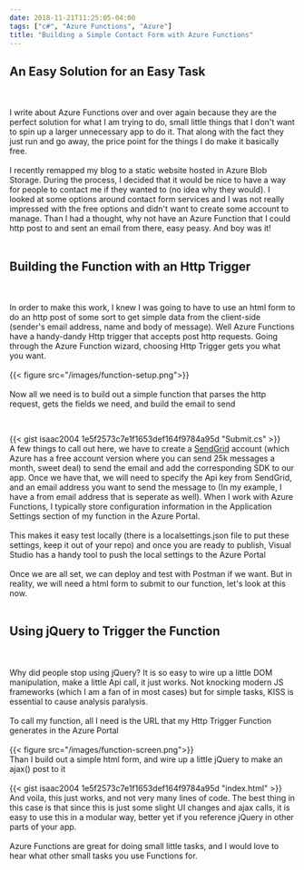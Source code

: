 ```yaml
---
date: 2018-11-21T11:25:05-04:00
tags: ["c#", "Azure Functions", "Azure"]
title: "Building a Simple Contact Form with Azure Functions"
---
```


## An Easy Solution for an Easy Task
<br /><br />
I write about Azure Functions over and over again because they are the perfect solution for what I am trying to do, small little things that I don't want to spin up a larger unnecessary app to do it. That along with the fact they just run and go away, the price point for the things I do make it basically free.
<br /><br />
I recently remapped my blog to a static website hosted in Azure Blob Storage. During the process, I decided that it would be nice to have a way for people to contact me if they wanted to (no idea why they would). I looked at some options around contact form services and I was not really impressed with the free options and didn't want to create some account to manage. Than I had a thought, why not have an Azure Function that I could http post to and sent an email from there, easy peasy. And boy was it!
<br /><br />
## Building the Function with an Http Trigger
<br /><br />
In order to make this work, I knew I was going to have to use an html form to do an http post of some sort to get simple data from the client-side (sender's email address, name and body of message). Well Azure Functions have a handy-dandy Http trigger that accepts post http requests. Going through the Azure Function wizard, choosing Http Trigger gets you what you want.
<br /><br />
{{< figure src="/images/function-setup.png">}}
<br /><br />
Now all we need is to build out a simple function that parses the http request, gets the fields we need, and build the email to send

<br />

{{< gist isaac2004 1e5f2573c7e1f1653def164f9784a95d "Submit.cs" >}}
<br />
A few things to call out here, we have to create a [SendGrid](https://sendgrid.com/) account (which Azure has a free account version where you can send 25k messages a month, sweet deal) to send the email and add the corresponding SDK to our app. Once we have that, we will need to specify the Api key from SendGrid, and an email address you want to send the message to (In my example, I have a from email address that is seperate as well). When I work with Azure Functions, I typically store configuration information in the Application Settings section of my function in the Azure Portal.
<br /><br />
This makes it easy test locally (there is a localsettings.json file to put these settings, keep it out of your repo) and once you are ready to publish, Visual Studio has a handy tool to push the local settings to the Azure Portal
<br /><br />
Once we are all set, we can deploy and test with Postman if we want. But in reality, we will need a html form to submit to our function, let's look at this now.
<br /><br />
## Using jQuery to Trigger the Function
<br /><br />
Why did people stop using jQuery? It is so easy to wire up a little DOM manipulation, make a little Api call, it just works. Not knocking modern JS frameworks (which I am a fan of in most cases) but for simple tasks, KISS is essential to cause analysis paralysis.
<br /><br />
To call my function, all I need is the URL that my Http Trigger Function generates in the Azure Portal
<br /><br />
{{< figure src="/images/function-screen.png">}}
<br />
Than I build out a simple html form, and wire up a little jQuery to make an ajax() post to it
<br /><br />
{{< gist isaac2004 1e5f2573c7e1f1653def164f9784a95d "index.html" >}}
<br />
And voila, this just works, and not very many lines of code. The best thing in this case is that since this is just some slight UI changes and ajax calls, it is easy to use this in a modular way, better yet if you reference jQuery in other parts of your app.
<br /><br />
Azure Functions are great for doing small little tasks, and I would love to hear what other small tasks you use Functions for.